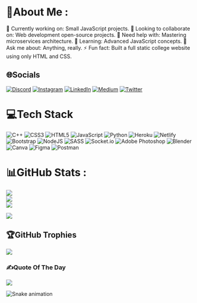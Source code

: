 # 💫About Me :
🔭 Currently working on: Small JavaScript projects.
👯 Looking to collaborate on: Web development open-source projects.
🤝 Need help with: Mastering microservices architecture.
🌱 Learning: Advanced JavaScript concepts.
💬 Ask me about: Anything, really.
⚡ Fun fact: Built a full static college website using only HTML and CSS.


## 🌐Socials
[![Discord](https://img.shields.io/badge/Discord-%237289DA.svg?logo=discord&logoColor=white)](htttps://discord.gg/uni_que000) [![Instagram](https://img.shields.io/badge/Instagram-%23E4405F.svg?logo=Instagram&logoColor=white)](https://instagram.com/priyanshu.0.0.0/) [![LinkedIn](https://img.shields.io/badge/LinkedIn-%230077B5.svg?logo=linkedin&logoColor=white)](https://linkedin.com/in/priyanshu-baraiya/) [![Medium](https://img.shields.io/badge/Medium-12100E?logo=medium&logoColor=white)](https://medium.com/@priyanshuahir01) [![Twitter](https://img.shields.io/badge/Twitter-%231DA1F2.svg?logo=Twitter&logoColor=white)](https://twitter.com/priyanshuahir01) 

# 💻Tech Stack
![C++](https://img.shields.io/badge/c++-%2300599C.svg?style=for-the-badge&logo=c%2B%2B&logoColor=white) ![CSS3](https://img.shields.io/badge/css3-%231572B6.svg?style=for-the-badge&logo=css3&logoColor=white) ![HTML5](https://img.shields.io/badge/html5-%23E34F26.svg?style=for-the-badge&logo=html5&logoColor=white) ![JavaScript](https://img.shields.io/badge/javascript-%23323330.svg?style=for-the-badge&logo=javascript&logoColor=%23F7DF1E) ![Python](https://img.shields.io/badge/python-3670A0?style=for-the-badge&logo=python&logoColor=ffdd54) ![Heroku](https://img.shields.io/badge/heroku-%23430098.svg?style=for-the-badge&logo=heroku&logoColor=white) ![Netlify](https://img.shields.io/badge/netlify-%23000000.svg?style=for-the-badge&logo=netlify&logoColor=#00C7B7) ![Bootstrap](https://img.shields.io/badge/bootstrap-%23563D7C.svg?style=for-the-badge&logo=bootstrap&logoColor=white) ![NodeJS](https://img.shields.io/badge/node.js-6DA55F?style=for-the-badge&logo=node.js&logoColor=white) ![SASS](https://img.shields.io/badge/SASS-hotpink.svg?style=for-the-badge&logo=SASS&logoColor=white) ![Socket.io](https://img.shields.io/badge/Socket.io-black?style=for-the-badge&logo=socket.io&badgeColor=010101) ![Adobe Photoshop](https://img.shields.io/badge/adobephotoshop-%2331A8FF.svg?style=for-the-badge&logo=adobephotoshop&logoColor=white) ![Blender](https://img.shields.io/badge/blender-%23F5792A.svg?style=for-the-badge&logo=blender&logoColor=white) ![Canva](https://img.shields.io/badge/Canva-%2300C4CC.svg?style=for-the-badge&logo=Canva&logoColor=white) 	![Figma](https://img.shields.io/badge/figma-%23F24E1E.svg?style=for-the-badge&logo=figma&logoColor=white) ![Postman](https://img.shields.io/badge/Postman-FF6C37?style=for-the-badge&logo=postman&logoColor=white)
# 📊GitHub Stats :
![](https://github-readme-stats.vercel.app/api?username=priyanshuahir000&theme=great-gatsby&hide_border=false&include_all_commits=true&count_private=true)<br/>
![](https://github-readme-streak-stats.herokuapp.com/?user=priyanshuahir000&theme=great-gatsby&hide_border=false)<br/>
![](https://github-readme-stats.vercel.app/api/top-langs/?username=priyanshuahir000&theme=great-gatsby&hide_border=false&include_all_commits=true&count_private=true&layout=compact)

[![](https://visitcount.itsvg.in/api?id=priyanshuahir000&icon=6&color=0)](https://visitcount.itsvg.in)

## 🏆GitHub Trophies
![](https://github-trophies.vercel.app/?username=priyanshuahir000&theme=tokyonight&no-frame=true&no-bg=false&margin-w=4)

### ✍️Quote Of The Day
![](https://quotes-github-readme.vercel.app/api?type=horizontal&theme=light)

<img src="https://profile-readme-generator.com/assets/snake.svg" alt="Snake animation"/>

